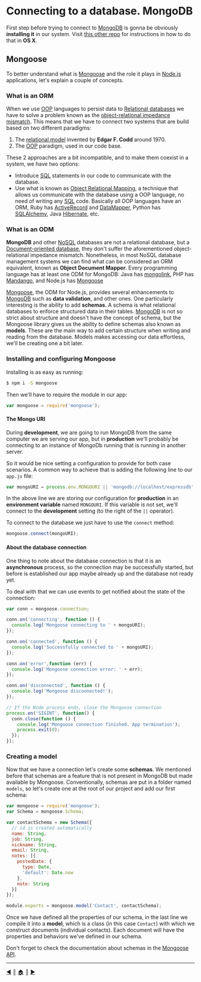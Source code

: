# Connecting to a database. MongoDB
First step before trying to connect to [MongoDB][1] is gonna be obviously **installing it** in our system. Visit [this other repo][2] for instructions in how to do that in **OS X**.

## Mongoose
To better understand what is [Mongoose][3] and the role it plays in [Node.js][4] applications, let's explain a couple of concepts.

### What is an ORM
When we use [OOP][5] languages to persist data to [Relational databases][6] we have to solve a problem known as the [object-relational impedance mismatch][7]. This means that we have to connect two systems that are build based on two different paradigms:

1. The [relational model][8] invented by **Edgar F. Codd** around 1970.
2. The [OOP][5] paradigm, used in our code base.

These 2 approaches are a bit incompatible, and to make them coexist in a system, we have two options:

* Introduce [SQL][9] statements in our code to communicate with the database.
* Use what is known as [Object Relational Mapping][10], a technique that allows us communicate with the database using a OOP language, no need of writing any [SQL][9] code. Basically all OOP languages have an ORM, Ruby has [ActiveRecord][11] and [DataMapper][12], Python has [SQLAlchemy][13], Java [Hibernate][14], etc.

### What is an ODM
**MongoDB** and other [NoSQL][16] databases are not a relational database, but a [Document-oriented database][15], they don't suffer the aforementioned object-relational impedance mismatch. Nonetheless, in most NoSQL database management systems we can find what can be considered an ORM equivalent, known as **Object Document Mapper**. Every programming language has at least one ODM for MongoDB: Java has [mongolink][17], PHP has [Mandango][18], and Node.js has [Mongoose][3]

[Mongoose][3], the ODM for Node.js, provides several enhancements to [MongoDB][1] such as **data validation**, and other ones. One particularly interesting is the ability to add **schemas**. A schema is what relational databases to enforce structured data in their tables. [MongoDB][1] is not so strict about structure and doesn't have the concept of schema, but the Mongoose library gives us the ability to define schemas also known as **models**. These are the main way to add certain structure when writing and reading from the database. Models makes accessing our data effortless, we'll be creating one a bit later.

### Installing and configuring Mongoose
Installing is as easy as running:

```bash
$ npm i -S mongoose
```
Then we'll have to require the module in our app:

```js
var mongoose = require('mongoose');
```

#### The Mongo URI
During **development**, we are going to run MongoDB from the same computer we are serving our app, but in **production** we'll probably be connecting to an instance of MongoDb running  that is running in another server.

So it would be nice setting a configuration to provide for both case scenarios. A common way to achieve that is adding the following line to our `app.js` file:

```js
var mongoURI = process.env.MONGOURI || 'mongodb://localhost/expressdb'
```

In the above line we are storing our configuration for **production** in an **environment variable** named `MONGOURI`. If this variable is not set, we'll connect to the **development** setting (to the right of the `||` operator).

To connect to the database we just have to use the `connect` method:

```js
mongoose.connect(mongoURI);
```

#### About the database connection
One thing to note about the database connection is that it is an **asynchronous** process, so the connection may be successfully started, but before is established our app maybe already up and the database not ready yet.

To deal with that we can use events to get notified about the state of the connection:

```js
var conn = mongoose.connection;

conn.on('connecting', function () {  
  console.log('Mongoose connecting to ' + mongoURI);
});

conn.on('connected', function () {  
  console.log('Successfully connected to ' + mongoURI);
});

conn.on('error',function (err) {  
  console.log('Mongoose connection error: ' + err);
});

conn.on('disconnected', function () {  
  console.log('Mongoose disconnected!');
});

// If the Node process ends, close the Mongoose connection
process.on('SIGINT', function() {  
  conn.close(function () {
    console.log('Mongoose connection finished. App termination');
    process.exit(0);
  });
});
```

### Creating a model
Now that we have a connection let's create some **schemas**. We mentioned before that schemas are a feature that is not present in MongoDB but made available by Mongoose. Conventionally, schemas are put in a folder named `models`, so let's create one at the root of our project and add our first schema:

```js
var mongoose = require('mongoose');
var Schema = mongoose.Schema;

var contactSchema = new Schema({
  // id is created automatically
  name: String,
  job: String,
  nickname: String,
  email: String,
  notes: [{
    postedDate: {
      type: Date,
      'default': Date.now
    },
    note: String
  }]
});

module.exports = mongoose.model('Contact', contactSchema);
```

Once we have defined all the properties of our schema, in the last line we compile it into a **model**, which is a class (in this case `Contact`) with which we construct documents (individual contacts). Each document will have the properties and behaviors we've defined in our schema.

Don't forget to check the documentation about schemas in the [Mongoose API][19].

---
[:arrow_backward:][back] ║ [:house:][home] ║ [:arrow_forward:][next]

<!-- navigation -->
[home]: ../README.md
[back]: client-side-testing.md
[next]: mongo-routes.md

<!-- links -->
[1]: https://www.mongodb.org/
[2]: https://github.com/lifeBalance/notes-mongodb/blob/master/README.md
[3]: http://mongoosejs.com/
[4]: https://nodejs.org/en/
[5]: https://en.wikipedia.org/wiki/Object-oriented_programming
[6]: https://en.wikipedia.org/wiki/Relational_database
[7]: https://en.wikipedia.org/wiki/Object-relational_impedance_mismatch
[8]: https://en.wikipedia.org/wiki/Relational_model
[9]: https://en.wikipedia.org/wiki/SQL
[10]: https://en.wikipedia.org/wiki/Object-relational_mapping
[11]: https://rubygems.org/gems/activerecord
[12]: http://datamapper.org/
[13]: http://www.sqlalchemy.org/
[14]: http://hibernate.org/
[15]: https://en.wikipedia.org/wiki/Document-oriented_database
[16]: https://en.wikipedia.org/wiki/NoSQL
[17]: http://mongolink.org/
[18]: http://mandango.org/
[19]: http://mongoosejs.com/docs/api.html#schema-js
